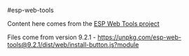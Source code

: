 #esp-web-tools

Content here comes from the [ESP Web Tools project](https://esphome.github.io/esp-web-tools/)

Files come from version 9.2.1 - https://unpkg.com/esp-web-tools@9.2.1/dist/web/install-button.js?module
